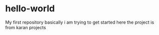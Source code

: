 # hello-world
My first repository
basically i am trying to get started here
the project is from karan projects
